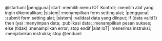 @startuml
|pengguna|
start
:memilih menu IOT Kontrol;
:memilih alat yang ingin dikendalikan;
|sistem|
:menampilkan form setting alat;
|pengguna|
:submit form setting alat;
|sistem|
:validasi data yang diinput;
if (data valid?) then (ya)
:menyimpan data;
:publikasi data;
:menampilkan pesan sukses;
else (tidak)
:menampilkan error;
stop
endif
|alat IoT|
:menerima instruksi;
:menjalankan instruksi;
stop
@enduml